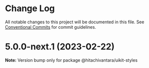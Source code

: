 # Change Log

All notable changes to this project will be documented in this file.
See [Conventional Commits](https://conventionalcommits.org) for commit guidelines.

# 5.0.0-next.1 (2023-02-22)

**Note:** Version bump only for package @hitachivantara/uikit-styles
